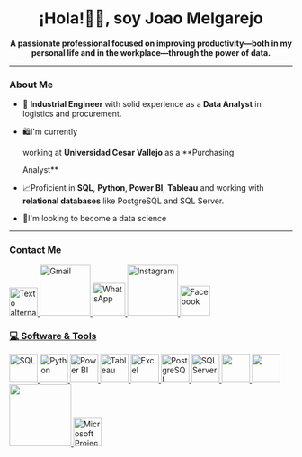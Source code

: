 <h1 align="center">¡Hola!🙋‍♂️, soy Joao Melgarejo </h1>

<p align="center">
  <strong>A passionate professional focused on improving productivity—both in my personal life and in the workplace—through the power of data. </strong>
</p>

---
### About Me

* 💼 **Industrial Engineer** with solid experience as a **Data Analyst** in logistics and procurement.
* 🛍️I'm currently


 
   
  working at **Universidad Cesar Vallejo** as a **Purchasing
	


    


	

			

				
				
			

	

	 Analyst**
* 📈Proficient in **SQL**, **Python**, **Power BI**, **Tableau** and working with **relational databases** like PostgreSQL and SQL Server.
* 🍂I'm looking to become a data science

---
### Contact Me

<p align="left">
  <a href="https://www.linkedin.com/in/j-melgarejo/" target="_blank">
    <img src="https://upload.wikimedia.org/wikipedia/commons/thumb/8/81/LinkedIn_icon.svg/2048px-LinkedIn_icon.svg.png" alt="Texto alternativo" width="50"/>
  </a>
  <a href="mailto: joaomelgarejoaddp@gmail.com" target="_blank">
    <img src="https://1000marcas.net/wp-content/uploads/2019/11/logo-Gmail-1.png" alt="Gmail" width="90"/>
  </a>
  <a href="https://wa.me/51925995950" target="_blank">
    <img src="https://upload.wikimedia.org/wikipedia/commons/thumb/6/6b/WhatsApp.svg/1022px-WhatsApp.svg.png" alt="WhatsApp" width="58"/>
  </a>
  <a href="https://www.instagram.com/joferms/" target="_blank">
    <img src="https://1000marcas.net/wp-content/uploads/2019/11/Instagram-Logo-2016.png" alt="Instagram" width="90"/>
  </a>
  <a href="https://www.facebook.com/joao.melgarejosanchez" target="_blank">
    <img src="https://upload.wikimedia.org/wikipedia/commons/thumb/b/b8/2021_Facebook_icon.svg/250px-2021_Facebook_icon.svg.png" alt="Facebook" width="53"/>
</p>

### 💻 Software & Tools

<p align="left">
  <!-- SQL -->
  <img src="https://img.icons8.com/color/48/000000/sql.png" alt="SQL" width="50"/>

  <!-- Python -->
  <img src="https://img.icons8.com/color/48/000000/python.png" alt="Python" width="50"/>

  <!-- Power BI -->
  <img src="https://img.icons8.com/color/48/000000/power-bi.png" alt="Power BI" width="50"/>

  <!-- Tableau -->
  <img src="https://upload.wikimedia.org/wikipedia/commons/4/4b/Tableau_Logo.png" alt="Tableau" width="50"/>

  <!-- Excel -->
  <img src="https://img.icons8.com/color/48/000000/microsoft-excel-2019.png" alt="Excel" width="50"/>

  <!-- PostgreSQL -->
  <img src="https://img.icons8.com/color/48/000000/postgreesql.png" alt="PostgreSQL" width="50"/>

  <!-- SQL Server -->
  <img src="https://img.icons8.com/color/48/000000/microsoft-sql-server.png" alt="SQL Server" width="50"/>

  <!-- Minitab -->
  <img src="https://encrypted-tbn0.gstatic.com/images?q=tbn:ANd9GcTqVwyljMpmMsqcwmuU8ww5tqJ9IAhS5OT5gg&s" width="50"/>

  <!-- SPSS -->
  <img src="https://e7.pngegg.com/pngimages/291/81/png-clipart-e-logo-spss-modeler-ibm-data-analysis-statistics-ibm-blue-text-thumbnail.png" width="50"/>

  <!-- Bizagi -->
  <img src="https://upload.wikimedia.org/wikipedia/commons/b/b0/Bizagi.png" width="110"/>

  <!-- Microsoft Project -->
  <img src="https://img.icons8.com/color/48/000000/project.png" alt="Microsoft Project" width="50"/>
</p>
